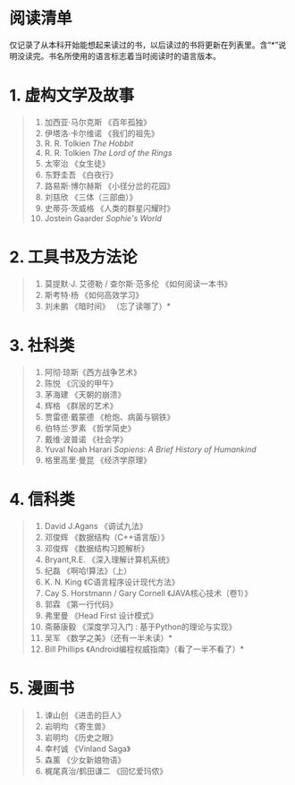 # 阅读清单
仅记录了从本科开始能想起来读过的书，以后读过的书将更新在列表里。含“\*”说明没读完。书名所使用的语言标志着当时阅读时的语言版本。

# 1. 虚构文学及故事

>1. 加西亚·马尔克斯 《百年孤独》
>2. 伊塔洛·卡尔维诺 《我们的祖先》
>3. R. R. Tolkien *The Hobbit*
>4. R. R. Tolkien _The Lord of the Rings_
>5. 太宰治 《女生徒》
>6. 东野圭吾 《白夜行》
>7. 路易斯·博尔赫斯 《小径分岔的花园》
>8. 刘慈欣 《三体（三部曲）》
>9. 史蒂芬·茨威格 《人类的群星闪耀时》
>10. 	Jostein Gaarder *Sophie's World*


# 2. 工具书及方法论
>1. 莫提默·J. 艾德勒 / 查尔斯·范多伦 《如何阅读一本书》
>2. 斯考特·杨 《如何高效学习》
>3. 刘未鹏 《暗时间》 （忘了读哪了）*

# 3. 社科类
>1. 阿彻·琼斯《西方战争艺术》
>2. 陈悦 《沉没的甲午》
>3. 茅海建 《天朝的崩溃》
>4. 辉格 《群居的艺术》
>5. 贾雷德·戴蒙德 《枪炮、病菌与钢铁》
>6. 伯特兰·罗素 《哲学简史》
>7. 戴维·波普诺 《社会学》
>8. Yuval Noah Harari *Sapiens: A Brief History of Humankind*
>9. 格里高里·曼昆 《经济学原理》

# 4. 信科类
>1. David J.Agans 《调试九法》
>2. 邓俊辉 《数据结构（C++语言版）》
>3. 邓俊辉 《数据结构习题解析》
>4. Bryant,R.E. 《深入理解计算机系统》
>5. 纪磊 《啊哈!算法》（上）
>6. K. N. King 《C语言程序设计现代方法》
>7. Cay S. Horstmann / Gary Cornell 《JAVA核心技术（卷1）》
>8. 郭霖 《第一行代码》
>9. 弗里曼 《Head First 设计模式》
>10. 斋藤康毅 《深度学习入门 : 基于Python的理论与实现》
>11. 吴军 《数学之美》（还有一半未读）*
>12. Bill Phillips 《Android编程权威指南》（看了一半不看了）*

# 5. 漫画书
>1. 谏山创 《进击的巨人》
>2. 岩明均 《寄生兽》
>3. 岩明均 《历史之眼》
>4. 幸村诚 《Vinland Saga》
>5. 森薰 《少女新娘物语》
>6. 梶尾真治/鹤田谦二 《回忆爱玛侬》
